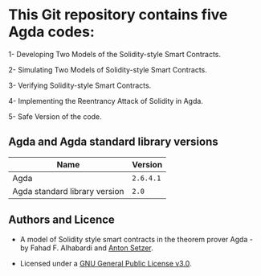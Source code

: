 # This Git repository contains five Agda codes:

1- Developing Two Models of the Solidity-style Smart Contracts.

2- Simulating Two Models of Solidity-style Smart Contracts.

3- Verifying Solidity-style Smart Contracts.

4- Implementing the Reentrancy Attack of Solidity in Agda.

5- Safe Version of the code.




## Agda and Agda standard library versions

| Name                          | Version |
| ------------------------------| ------------- |
| Agda                          | `2.6.4.1`     |
| Agda standard library version |  `2.0`        |



 ## Authors and Licence
 * A model of Solidity style smart contracts in the theorem prover Agda - by 
 Fahad F. Alhabardi and [Anton Setzer](https://www.cs.swan.ac.uk/~csetzer/).
 
 
 * Licensed under a [GNU General Public License v3.0](https://www.gnu.org/licenses/gpl-3.0.en.html).
 
 
 
